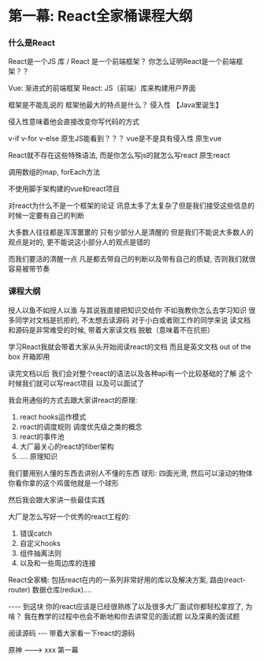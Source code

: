 # 第一幕: React全家桶课程大纲 

### 什么是React

React是一个JS 库 / React 是一个前端框架？ 你怎么证明React是一个前端框架？？

Vue: 渐进式的前端框架
React: JS（前端）库来构建用户界面

框架是不能乱说的 框架他最大的特点是什么？ 侵入性 【Java里诞生】

侵入性意味着他会直接改变你写代码的方式

v-if v-for v-else  原生JS能看到？？？ vue是不是具有侵入性  原生vue

React就不存在这些特殊语法, 而是你怎么写js的就怎么写react 原生react

调用数组的map, forEach方法 

不使用脚手架构建的vue和react项目

对react为什么不是一个框架的论证 讯息太多了太复杂了但是我们接受这些信息的时候一定要有自己的判断 

大多数人往往都是浑浑噩噩的 只有少部分人是清醒的 但是我们不能说大多数人的观点是对的, 更不能说这小部分人的观点是错的

而我们要活的清醒一点 凡是都去带自己的判断以及带有自己的质疑, 否则我们就很容易被带节奏 

### 课程大纲

授人以鱼不如授人以渔 与其说我直接把知识交给你 不如我教你怎么去学习知识 很多同学对文档是抗拒的, 不太想去读源码 对于小白或者刚工作的同学来说 读文档和源码是非常难受的时候, 带着大家读文档 脱敏（意味着不在抗拒）

学习React我就会带着大家从头开始阅读react的文档 而且是英文文档 out of the box 开箱即用 

读完文档以后 我们会对整个react的语法以及各种api有一个比较基础的了解 这个时候我们就可以写react项目 以及可以面试了

我会用通俗的方式去跟大家讲react的原理:

1. react hooks运作模式
2. react的调度规则 调度优先级之类的概念
3. react的事件池
4. 大厂最关心的react的fiber架构
5. .... 原理知识 

我们要用别人懂的东西去讲别人不懂的东西 球形: 四面光滑, 然后可以滚动的物体 你看你拿的这个鸡蛋他就是一个球形

然后我会跟大家讲一些最佳实践

大厂是怎么写好一个优秀的react工程的:
1. 错误catch
2. 自定义hooks
3. 组件抽离法则
4. 以及和一些周边库的连接 

React全家桶: 包括react在内的一系列非常好用的库以及解决方案, 路由(react-router) 数据仓库(redux)....

---- 到这块 你的react应该是已经很熟练了以及很多大厂面试你都轻松拿捏了, 为啥？ 我在教学的过程中也会不断地和你去讲常见的面试题 以及深奥的面试题

阅读源码 --- 带着大家看一下react的源码 

原神 ---> xxx 第一幕 


